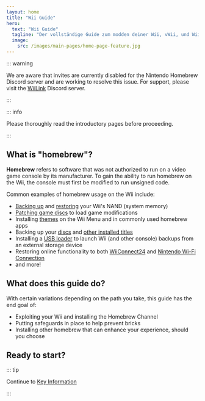 ```yaml
---
layout: home
title: "Wii Guide"
hero:
  text: "Wii Guide"
  tagline: "Der vollständige Guide zum modden deiner Wii, vWii, und Wii mini."
  image:
    src: /images/main-pages/home-page-feature.jpg
---
```


::: warning

We are aware that invites are currently disabled for the Nintendo Homebrew Discord server and are working to resolve this issue. For support, please visit the [WiiLink](https://discord.gg/wiilink) Discord server.

:::

::: info

Please thoroughly read the introductory pages before proceeding.

:::

## What is "homebrew"?

**Homebrew** refers to software that was not authorized to run on a video game console by its manufacturer. To gain the ability to run homebrew on the Wii, the console must first be modified to run unsigned code.

Common examples of homebrew usage on the Wii include:

- [Backing up](bootmii) and [restoring](bootmiirecover) your Wii's NAND (system memory)
- [Patching game discs](https://wiki.hacks.guide/wiki/Wii:Riivolution) to load game modifications
- Installing [themes](themes) on the Wii Menu and in commonly used homebrew apps
- Backing up your [discs](dump-games) and [other installed titles](dump-wads)
- Installing a [USB loader](wii-loaders) to launch Wii (and other console) backups from an external storage device
- Restoring online functionality to both [WiiConnect24](wiiconnect24) and [Nintendo Wi-Fi Connection](nintendowfc)
- and more!

## What does this guide do?

With certain variations depending on the path you take, this guide has the end goal of:

- Exploiting your Wii and installing the Homebrew Channel
- Putting safeguards in place to help prevent bricks
- Installing other homebrew that can enhance your experience, should you choose

## Ready to start?

::: tip

Continue to [Key Information](key-information)

:::
